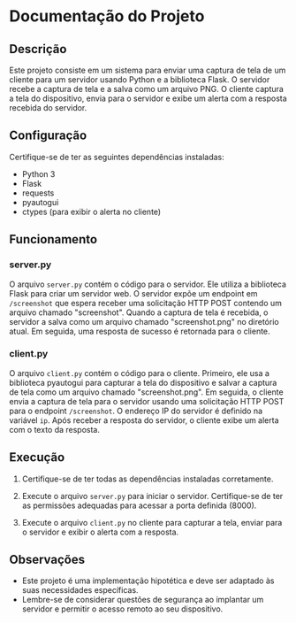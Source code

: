 # Documentação do Projeto

## Descrição

Este projeto consiste em um sistema para enviar uma captura de tela de um cliente para um servidor usando Python e a biblioteca Flask. O servidor recebe a captura de tela e a salva como um arquivo PNG. O cliente captura a tela do dispositivo, envia para o servidor e exibe um alerta com a resposta recebida do servidor.

## Configuração

Certifique-se de ter as seguintes dependências instaladas:

- Python 3
- Flask
- requests
- pyautogui
- ctypes (para exibir o alerta no cliente)

## Funcionamento

### server.py

O arquivo `server.py` contém o código para o servidor. Ele utiliza a biblioteca Flask para criar um servidor web. O servidor expõe um endpoint em `/screenshot` que espera receber uma solicitação HTTP POST contendo um arquivo chamado "screenshot". Quando a captura de tela é recebida, o servidor a salva como um arquivo chamado "screenshot.png" no diretório atual. Em seguida, uma resposta de sucesso é retornada para o cliente.

### client.py

O arquivo `client.py` contém o código para o cliente. Primeiro, ele usa a biblioteca pyautogui para capturar a tela do dispositivo e salvar a captura de tela como um arquivo chamado "screenshot.png". Em seguida, o cliente envia a captura de tela para o servidor usando uma solicitação HTTP POST para o endpoint `/screenshot`. O endereço IP do servidor é definido na variável `ip`. Após receber a resposta do servidor, o cliente exibe um alerta com o texto da resposta.

## Execução

1. Certifique-se de ter todas as dependências instaladas corretamente.

2. Execute o arquivo `server.py` para iniciar o servidor. Certifique-se de ter as permissões adequadas para acessar a porta definida (8000).

3. Execute o arquivo `client.py` no cliente para capturar a tela, enviar para o servidor e exibir o alerta com a resposta.

## Observações

- Este projeto é uma implementação hipotética e deve ser adaptado às suas necessidades específicas.
- Lembre-se de considerar questões de segurança ao implantar um servidor e permitir o acesso remoto ao seu dispositivo.

